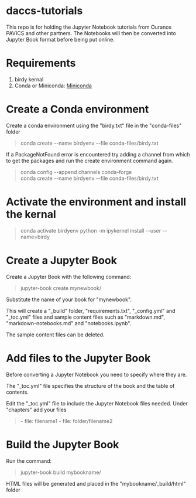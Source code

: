 # daccs-tutorials


This repo is for holding the Jupyter Notebook tutorials from Ouranos PAVICS and other partners.  The Notebooks will then be converted into Jupyter Book format before being put online.

# Requirements

1. birdy kernal
2. Conda or Miniconda: [Miniconda](https://docs.conda.io/en/latest/miniconda.html)

# Create a Conda environment

Create a conda environment using the "birdy.txt" file in the "conda-files" folder

> conda create --name birdyenv --file conda-files/birdy.txt

If a PackageNotFound error is encountered try adding a channel from which to get the packages and run the create environment command again.

> conda config --append channels conda-forge  
> conda create --name birdyenv --file conda-files/birdy.txt

# Activate the environment and install the kernal

> conda activate birdyenv
> python -m ipykernel install --user --name=birdy

# Create a Jupyter Book

Create a Jupyter Book with the following command:

> jupyter-book create mynewbook/

Substitute the name of your book for "mynewbook".

This will create a "_build" folder, "requirements.txt", "_config.yml" and "_toc.yml" files and sample content files such as "markdown.md", "markdown-notebooks.md" and "notebooks.ipynb".

The sample content files can be deleted.



# Add files to the Jupyter Book

Before converting a Jupyter Notebook you need to specify where they are.

The "_toc.yml" file specifies the structure of the book and the table of contents.

Edit the "_toc.yml" file to include the Jupyter Notebook files needed.  Under "chapters" add your files

> \- file: filename1
> \- file: folder/filename2


# Build the Jupyter Book

Run the command:

> jupyter-book build mybookname/

HTML files will be generated and placed in the "mybookname/_build/html" folder

